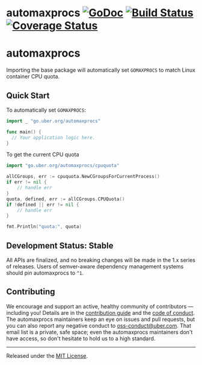 # automaxprocs [![GoDoc][doc-img]][doc] [![Build Status][ci-img]][ci] [![Coverage Status][cov-img]][cov]

# automaxprocs

Importing the base package will automatically set `GOMAXPROCS` to match Linux container
CPU quota.

## Quick Start

To automatically set `GOMAXPROCS`:
```go
import _ "go.uber.org/automaxprocs"

func main() {
  // Your application logic here.
}
```

To get the current CPU quota
```go
import "go.uber.org/automaxprocs/cpuquota"

allCGroups, err := cpuquota.NewCGroupsForCurrentProcess()
if err != nil {
	// handle err
}
quota, defined, err := allCGroups.CPUQuota()
if !defined || err != nil {
	// handle err
}

fmt.Println("quota:", quota)
```

## Development Status: Stable

All APIs are finalized, and no breaking changes will be made in the 1.x series
of releases. Users of semver-aware dependency management systems should pin
automaxprocs to `^1`.

## Contributing

We encourage and support an active, healthy community of contributors &mdash;
including you! Details are in the [contribution guide](CONTRIBUTING.md) and
the [code of conduct](CODE_OF_CONDUCT.md). The automaxprocs maintainers keep
an eye on issues and pull requests, but you can also report any negative
conduct to oss-conduct@uber.com. That email list is a private, safe space;
even the automaxprocs maintainers don't have access, so don't hesitate to hold
us to a high standard.

<hr>

Released under the [MIT License](LICENSE).

[doc-img]: https://godoc.org/go.uber.org/automaxprocs?status.svg
[doc]: https://godoc.org/go.uber.org/automaxprocs
[ci-img]: https://travis-ci.com/uber-go/automaxprocs.svg?branch=master
[ci]: https://travis-ci.com/uber-go/automaxprocs
[cov-img]: https://codecov.io/gh/uber-go/automaxprocs/branch/master/graph/badge.svg
[cov]: https://codecov.io/gh/uber-go/automaxprocs
